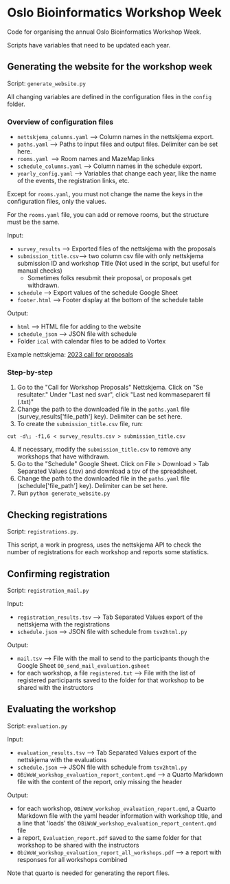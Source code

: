 # Oslo Bioinformatics Workshop Week

Code for organising the annual Oslo Bioinformatics Workshop Week.

Scripts have variables that need to be updated each year.

## Generating the website for the workshop week

Script: `generate_website.py`

All changing variables are defined in the configuration files in the `config` folder.

### Overview of configuration files
* `nettskjema_columns.yaml` --> Column names in the nettskjema export.
* `paths.yaml` --> Paths to input files and output files. Delimiter can be set here.
* `rooms.yaml `--> Room names and MazeMap links
* `schedule_columns.yaml` --> Column names in the schedule export.
* `yearly_config.yaml` --> Variables that change each year, like the name of the events, the registration links, etc.

Except for `rooms.yaml`, you must not change the name the keys in the configuration files, only the values.

For the `rooms.yaml` file, you can add or remove rooms, but the structure must be the same.


Input:
* `survey_results` --> Exported files of the nettskjema with the proposals 
* `submission_title.csv`--> two column csv file with only nettskjema submission ID
   and workshop Title (Not used in the script, but useful for manual checks)
  * Sometimes folks resubmit their proposal, or proposals get withdrawn.
* `schedule` --> Export values of the schedule Google Sheet
* `footer.html` --> Footer display at the bottom of the schedule table

Output:
* `html` --> HTML file for adding to the website
* `schedule_json` --> JSON file with schedule
* Folder `ical` with calendar files to be added to Vortex

Example nettskjema: [2023 call for proposals](https://nettskjema.no/user/form/355618/view)

### Step-by-step

1. Go to the "Call for Workshop Proposals" Nettskjema. Click on "Se resultater." Under "Last ned svar", click "Last ned kommaseparert fil (.txt)"
2. Change the path to the downloaded file in the `paths.yaml` file (survey_results['file_path'] key). Delimiter can be set here.
3. To create the `submission_title.csv` file, run:

```
cut -d\; -f1,6 < survey_results.csv > submission_title.csv
```

4. If necessary, modify the `submission_title.csv` to remove any workshops that have withdrawn.
5. Go to the "Schedule" Google Sheet. Click on File > Download > Tab Separated Values (.tsv) and download a tsv of the spreadsheet.
6. Change the path to the downloaded file in the `paths.yaml` file (schedule['file_path'] key). Delimiter can be set here.
7. Run `python generate_website.py`

## Checking registrations

Script: `registrations.py`.

This script, a work in progress, uses the nettskjema API to check the number 
of registrations for each workshop and reports some statistics.

## Confirming registration

Script: `registration_mail.py`

Input:
* `registration_results.tsv` --> Tab Separated Values export of the nettskjema
   with the registrations
* `schedule.json` --> JSON file with schedule from `tsv2html.py`   
   

Output:
* `mail.tsv` --> File with the mail to send to the participants though the Google Sheet `00_send_mail_evaluation.gsheet`
* for each workshop, a file `registered.txt` --> File with the list of
  registered participants saved to the folder for that workshop
  to be shared with the instructors

## Evaluating the workshop

Script: `evaluation.py`

Input:
* `evaluation_results.tsv` --> Tab Separated Values export of the nettskjema
   with the evaluations
* `schedule.json` --> JSON file with schedule from `tsv2html.py`
* `OBiWoW_workshop_evaluation_report_content.qmd` --> a Quarto Markdown file
  with the content of the report, only missing the header

Output:
* for each workshop, `OBiWoW_workshop_evaluation_report.qmd`, a Quarto Markdown
  file with the yaml header information with workshop title,
  and a line that 'loads' the `OBiWoW_workshop_evaluation_report_content.qmd` file
* a report, `Evaluation_report.pdf` saved to the same folder for that workshop
  to be shared with the instructors
* `ObiWoW_workshop_evaluation_report_all_workshops.pdf` --> a report with responses 
  for all workshops combined

Note that quarto is needed for generating the report files.
